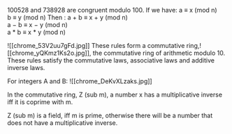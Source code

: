 100528 and 738928 are congruent modulo 100.
If we have:
	a ≡ x (mod n)  
	b ≡ y (mod n)
Then :
	a + b ≡ x + y (mod n)  
	a − b ≡ x − y (mod n)  
	a * b ≡ x * y (mod n)

![[chrome_53V2uu7gFd.jpg]]
These rules form a commutative ring,![[chrome_yQKmz1Ks2o.jpg]], the commutative ring of arithmetic
modulo 10. These rules satisfy the commutative laws, associative laws and additive inverse laws.

For integers A and B:
![[chrome_DeKvXLzaks.jpg]]

In the commutative ring, Z (sub m), a number x has a multiplicative inverse iff it is coprime with m.

Z (sub m) is a field, iff m is prime, otherwise there will be a number that does not have a multiplicative inverse.

